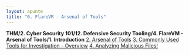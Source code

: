 ```yaml
---
layout: apunte
title: "0. FlareVM - Arsenal of Tools"
---
```


**THM/2. Cyber Security 101/12. Defensive Security Tooling/4. FlareVM - Arsenal of Tools/1. Introduction**
[2. Arsenal of Tools](/apuntes/thm/2-cyber-security-101/12-defensive-security-tooling/4-flarevm-arsenal-of-tools/2-arsenal-of-tools/)
[3. Commonly Used Tools for Investigation - Overview](/apuntes/thm/2-cyber-security-101/12-defensive-security-tooling/4-flarevm-arsenal-of-tools/3-commonly-used-tools-for-investigation-overview/)
[4. Analyzing Malicious Files!](/apuntes/thm/2-cyber-security-101/12-defensive-security-tooling/4-flarevm-arsenal-of-tools/4-analyzing-malicious-files/)
